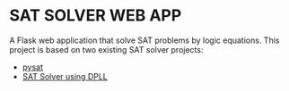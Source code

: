 # SAT SOLVER WEB APP

A Flask web application that solve SAT problems by logic equations. This project is based on two existing SAT solver projects:

- [pysat](https://github.com/z11i/pysat)
- [SAT Solver using DPLL](https://github.com/safwankdb/SAT-Solver-using-DPLL)